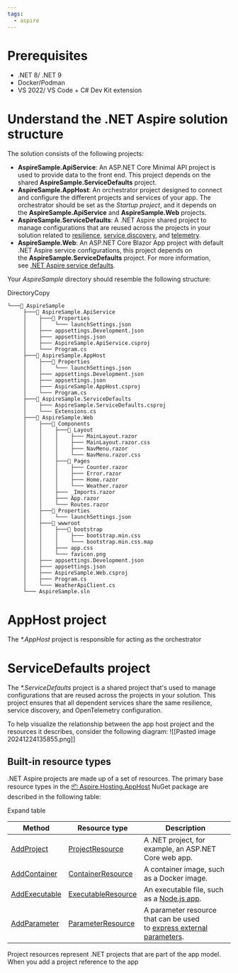 ```yaml
---
tags:
  - aspire
---
```

# Prerequisites
- .NET 8/ .NET 9
- Docker/Podman
- VS 2022/ VS Code + C# Dev Kit extension

# Understand the .NET Aspire solution structure

The solution consists of the following projects:

- **AspireSample.ApiService**: An ASP.NET Core Minimal API project is used to provide data to the front end. This project depends on the shared **AspireSample.ServiceDefaults** project.
- **AspireSample.AppHost**: An orchestrator project designed to connect and configure the different projects and services of your app. The orchestrator should be set as the _Startup project_, and it depends on the **AspireSample.ApiService** and **AspireSample.Web** projects.
- **AspireSample.ServiceDefaults**: A .NET Aspire shared project to manage configurations that are reused across the projects in your solution related to [resilience](https://learn.microsoft.com/en-us/dotnet/core/resilience/http-resilience), [service discovery](https://learn.microsoft.com/en-us/dotnet/aspire/service-discovery/overview), and [telemetry](https://learn.microsoft.com/en-us/dotnet/aspire/fundamentals/telemetry).
- **AspireSample.Web**: An ASP.NET Core Blazor App project with default .NET Aspire service configurations, this project depends on the **AspireSample.ServiceDefaults** project. For more information, see [.NET Aspire service defaults](https://learn.microsoft.com/en-us/dotnet/aspire/fundamentals/service-defaults).

Your _AspireSample_ directory should resemble the following structure:

DirectoryCopy

```
└───📂 AspireSample
     ├───📂 AspireSample.ApiService
     │    ├───📂 Properties
     │    │    └─── launchSettings.json
     │    ├─── appsettings.Development.json
     │    ├─── appsettings.json
     │    ├─── AspireSample.ApiService.csproj
     │    └─── Program.cs
     ├───📂 AspireSample.AppHost
     │    ├───📂 Properties
     │    │    └─── launchSettings.json
     │    ├─── appsettings.Development.json
     │    ├─── appsettings.json
     │    ├─── AspireSample.AppHost.csproj
     │    └─── Program.cs
     ├───📂 AspireSample.ServiceDefaults
     │    ├─── AspireSample.ServiceDefaults.csproj
     │    └─── Extensions.cs
     ├───📂 AspireSample.Web
     │    ├───📂 Components
     │    │    ├───📂 Layout
     │    │    │    ├─── MainLayout.razor
     │    │    │    ├─── MainLayout.razor.css
     │    │    │    ├─── NavMenu.razor
     │    │    │    └─── NavMenu.razor.css
     │    │    ├───📂 Pages
     │    │    │    ├─── Counter.razor
     │    │    │    ├─── Error.razor
     │    │    │    ├─── Home.razor
     │    │    │    └─── Weather.razor
     │    │    ├─── _Imports.razor
     │    │    ├─── App.razor
     │    │    └─── Routes.razor
     │    ├───📂 Properties
     │    │    └─── launchSettings.json
     │    ├───📂 wwwroot
     │    │    ├───📂 bootstrap
     │    │    │    ├─── bootstrap.min.css
     │    │    │    └─── bootstrap.min.css.map
     │    │    ├─── app.css
     │    │    └─── favicon.png
     │    ├─── appsettings.Development.json
     │    ├─── appsettings.json
     │    ├─── AspireSample.Web.csproj
     │    ├─── Program.cs
     │    └─── WeatherApiClient.cs
     └─── AspireSample.sln
```

[](https://learn.microsoft.com/en-us/dotnet/aspire/get-started/build-your-first-aspire-app?pivots=vscode#explore-the-starter-projects)

# AppHost project
The _*.AppHost_ project is responsible for acting as the orchestrator

# ServiceDefaults project
The _*.ServiceDefaults_ project is a shared project that's used to manage configurations that are reused across the projects in your solution. This project ensures that all dependent services share the same resilience, service discovery, and OpenTelemetry configuration.

To help visualize the relationship between the app host project and the resources it describes, consider the following diagram:
![[Pasted image 20241224135855.png]]

## Built-in resource types

.NET Aspire projects are made up of a set of resources. The primary base resource types in the [📦 Aspire.Hosting.AppHost](https://www.nuget.org/packages/Aspire.Hosting.AppHost) NuGet package are described in the following table:

Expand table

|Method|Resource type|Description|
|---|---|---|
|[AddProject](https://learn.microsoft.com/en-us/dotnet/api/aspire.hosting.projectresourcebuilderextensions.addproject)|[ProjectResource](https://learn.microsoft.com/en-us/dotnet/api/aspire.hosting.applicationmodel.projectresource)|A .NET project, for example, an ASP.NET Core web app.|
|[AddContainer](https://learn.microsoft.com/en-us/dotnet/api/aspire.hosting.containerresourcebuilderextensions.addcontainer)|[ContainerResource](https://learn.microsoft.com/en-us/dotnet/api/aspire.hosting.applicationmodel.containerresource)|A container image, such as a Docker image.|
|[AddExecutable](https://learn.microsoft.com/en-us/dotnet/api/aspire.hosting.executableresourcebuilderextensions.addexecutable)|[ExecutableResource](https://learn.microsoft.com/en-us/dotnet/api/aspire.hosting.applicationmodel.executableresource)|An executable file, such as a [Node.js app](https://learn.microsoft.com/en-us/dotnet/aspire/get-started/build-aspire-apps-with-nodejs).|
|[AddParameter](https://learn.microsoft.com/en-us/dotnet/api/aspire.hosting.parameterresourcebuilderextensions.addparameter)|[ParameterResource](https://learn.microsoft.com/en-us/dotnet/api/aspire.hosting.applicationmodel.parameterresource)|A parameter resource that can be used to [express external parameters](https://learn.microsoft.com/en-us/dotnet/aspire/fundamentals/external-parameters).|

Project resources represent .NET projects that are part of the app model. When you add a project reference to the app
